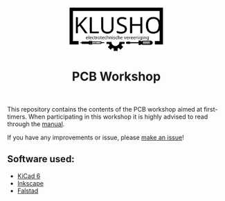 <p align="center">
    <a href="https://klushok.etv.tudelft.nl/home" target="_blank">
        <img src="images/klushok-logo.svg " height="100px">
    </a>
    <h1 align="center">PCB Workshop</h1>
    <br> 
</p>

This repository contains the contents of the PCB workshop aimed at first-timers. When participating in this workshop it is highly advised to read through the [manual](manual/manual.pdf).

If you have any improvements or issue, please [make an issue](https://github.com/klushok-etv/PCB-workshop/issues/new)!

## Software used:
- [KiCad 6](https://www.kicad.org/)
- [Inkscape](https://inkscape.org/)
- [Falstad](https://www.falstad.com/circuit/circuitjs.html)